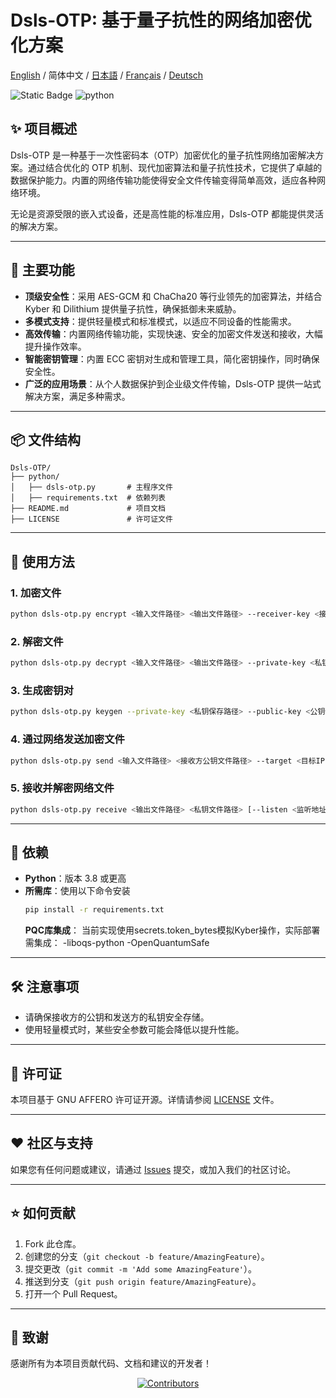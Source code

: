 # Dsls-OTP: 基于量子抗性的网络加密优化方案

[English](README.md) / 简体中文 / [日本語](README_JP.md) / [Français](README_FR.md) / [Deutsch](README_DE.md)

![Static Badge](https://img.shields.io/badge/License_GNU_AFFERO-0?logo=gnu&color=8A2BE2)
<img src="https://img.shields.io/badge/python-3.10 ~ 3.13 -blue.svg" alt="python">

## ✨ 项目概述

Dsls-OTP 是一种基于一次性密码本（OTP）加密优化的量子抗性网络加密解决方案。通过结合优化的 OTP 机制、现代加密算法和量子抗性技术，它提供了卓越的数据保护能力。内置的网络传输功能使得安全文件传输变得简单高效，适应各种网络环境。

无论是资源受限的嵌入式设备，还是高性能的标准应用，Dsls-OTP 都能提供灵活的解决方案。

---

## 🚀 主要功能

- **顶级安全性**：采用 AES-GCM 和 ChaCha20 等行业领先的加密算法，并结合 Kyber 和 Dilithium 提供量子抗性，确保抵御未来威胁。
- **多模式支持**：提供轻量模式和标准模式，以适应不同设备的性能需求。
- **高效传输**：内置网络传输功能，实现快速、安全的加密文件发送和接收，大幅提升操作效率。
- **智能密钥管理**：内置 ECC 密钥对生成和管理工具，简化密钥操作，同时确保安全性。
- **广泛的应用场景**：从个人数据保护到企业级文件传输，Dsls-OTP 提供一站式解决方案，满足多种需求。

---

## 📦 文件结构

```
Dsls-OTP/
├── python/
│   ├── dsls-otp.py       # 主程序文件
│   ├── requirements.txt  # 依赖列表
├── README.md             # 项目文档
├── LICENSE               # 许可证文件
```

---

## 📖 使用方法

### 1. 加密文件
```bash
python dsls-otp.py encrypt <输入文件路径> <输出文件路径> --receiver-key <接收方公钥文件路径> [--lightweight]
```

### 2. 解密文件
```bash
python dsls-otp.py decrypt <输入文件路径> <输出文件路径> --private-key <私钥文件路径> [--password <私钥密码>]
```

### 3. 生成密钥对
```bash
python dsls-otp.py keygen --private-key <私钥保存路径> --public-key <公钥保存路径> [--password <私钥密码>]
```

### 4. 通过网络发送加密文件
```bash
python dsls-otp.py send <输入文件路径> <接收方公钥文件路径> --target <目标IP:端口> [--lightweight]
```

### 5. 接收并解密网络文件
```bash
python dsls-otp.py receive <输出文件路径> <私钥文件路径> [--listen <监听地址:端口>] [--password <私钥密码>]
```

---

## 🔧 依赖

- **Python**：版本 3.8 或更高
- **所需库**：使用以下命令安装
  ```bash
  pip install -r requirements.txt
  ```
  **PQC库集成**：
  当前实现使用secrets.token_bytes模拟Kyber操作，实际部署需集成：
    -liboqs-python
    -OpenQuantumSafe

---

## 🛠️ 注意事项

- 请确保接收方的公钥和发送方的私钥安全存储。
- 使用轻量模式时，某些安全参数可能会降低以提升性能。

---

## 📜 许可证

本项目基于 GNU AFFERO 许可证开源。详情请参阅 [LICENSE](LICENSE) 文件。

---

## ❤️ 社区与支持

如果您有任何问题或建议，请通过 [Issues](https://github.com/DslsDZC/Dsls-OTP/issues) 提交，或加入我们的社区讨论。

---

## ⭐ 如何贡献

1. Fork 此仓库。
2. 创建您的分支（`git checkout -b feature/AmazingFeature`）。
3. 提交更改（`git commit -m 'Add some AmazingFeature'`）。
4. 推送到分支（`git push origin feature/AmazingFeature`）。
5. 打开一个 Pull Request。

---

## 🌟 致谢

感谢所有为本项目贡献代码、文档和建议的开发者！

<p align="center">
  <a href="https://github.com/DslsDZC/Dsls-OTP/graphs/contributors">
    <img src="https://contrib.rocks/image?repo=DslsDZC/Dsls-OTP" alt="Contributors">
  </a>
</p>
